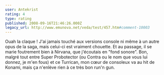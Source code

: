 ```yaml
---
user: Antekrist
rating: 4
type: rating
published: 2008-09-16T21:46:26.000Z
legacy_url: http://www.emunova.net/veda/test/457.htm#comment-10003
---
```

Ouah la claque ! J'ai jamais touché aux versions console ni même à un autre opus de la saga, mais celui-ci est vraiment chouette. Et au passage, il se marie foutrement bien à Nirvana, que j'écoutais en "fond sonore".
Bon, malgré tout entre Super Probotector (ou Contra ou le nom que vous lui donnez, je m'en fous) et ce Turrican, mon cœur de consoleux va au hit de Konami, mais ça n'enlève rien à ce très bon run'n gun.